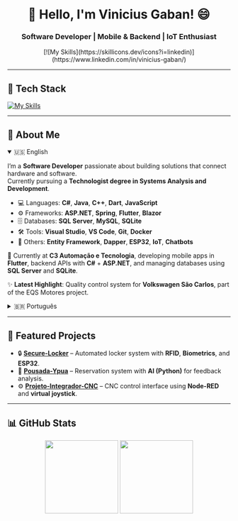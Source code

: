 <h1 align="center">👋 Hello, I'm Vinicius Gaban! 😄</h1>
<h3 align="center">Software Developer | Mobile & Backend | IoT Enthusiast</h3>

<p align="center">
  [![My Skills](https://skillicons.dev/icons?i=linkedin)](https://www.linkedin.com/in/vinicius-gaban/)
</p>

---

## 🚀 Tech Stack
[![My Skills](https://skillicons.dev/icons?i=dotnet,cs,java,dart,flutter,react,azure,docker,mysql,sqlite,git,figma,html,css,js,bootstrap,hibernate,spring)](https://skillicons.dev)

---

## 📌 About Me

<details open>
  <summary>🇺🇸 English</summary>

I’m a **Software Developer** passionate about building solutions that connect hardware and software.  
Currently pursuing a **Technologist degree in Systems Analysis and Development**.  

- 💻 Languages: **C#**, **Java**, **C++**, **Dart**, **JavaScript**  
- ⚙️ Frameworks: **ASP.NET**, **Spring**, **Flutter**, **Blazor**  
- 🗄️ Databases: **SQL Server**, **MySQL**, **SQLite**  
- 🛠️ Tools: **Visual Studio**, **VS Code**, **Git**, **Docker**  
- 🔗 Others: **Entity Framework**, **Dapper**, **ESP32**, **IoT**, **Chatbots**  

💼 Currently at **C3 Automação e Tecnologia**, developing mobile apps in **Flutter**, backend APIs with **C#** + **ASP.NET**, and managing databases using **SQL Server** and **SQLite**.  

✨ **Latest Highlight**: Quality control system for **Volkswagen São Carlos**, part of the EQS Motores project.  

</details>

<details>
  <summary>🇧🇷 Português</summary>

Sou **Desenvolvedor de Sistemas**, cursando **Análise e Desenvolvimento de Sistemas**.  

- 💻 Linguagens: **C#**, **Java**, **C++**, **Dart**, **JavaScript**  
- ⚙️ Frameworks: **ASP.NET**, **Spring**, **Flutter**, **Blazor**  
- 🗄️ Bancos de dados: **SQL Server**, **MySQL**, **SQLite**  
- 🛠️ Ferramentas: **Visual Studio**, **VS Code**, **Git**, **Docker**  
- 🔗 Outros: **Entity Framework**, **Dapper**, **ESP32**, **IoT**, **Chatbots**  

💼 Hoje trabalho na **C3 Automação e Tecnologia**, com desenvolvimento de apps em **Flutter**, APIs com **C#** + **ASP.NET**, e bancos de dados com **SQL Server** e **SQLite**.  

✨ **Destaque recente**: Sistema de controle de qualidade para a **Volkswagen São Carlos**.  

</details>

---

## 💼 Featured Projects

- 🔒 [**Secure-Locker**](https://github.com/Gaban03/Secure-Locker) – Automated locker system with **RFID**, **Biometrics**, and **ESP32**.  
- 🏨 [**Pousada-Ypua**](https://github.com/SENAISP-Unid601-Projetos/PousadaYpua) – Reservation system with **AI (Python)** for feedback analysis.  
- ⚙️ [**Projeto-Integrador-CNC**](https://github.com/Gaban03/Projeto-Integrador-CNC) – CNC control interface using **Node-RED** and **virtual joystick**.  

---

## 📊 GitHub Stats
<p align="center">
  <img src="https://github-readme-stats.vercel.app/api?username=Gaban03&show_icons=true&theme=dark" height="165" />
  <img src="https://github-readme-stats.vercel.app/api/top-langs/?username=Gaban03&layout=compact&theme=dark" height="165" />
</p>
